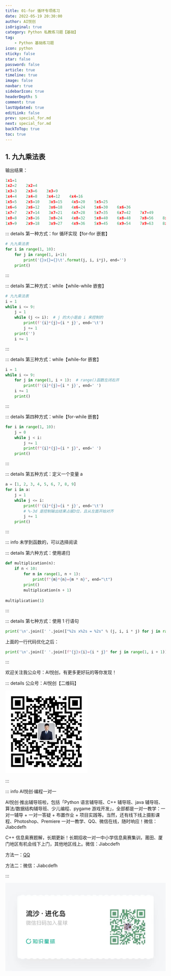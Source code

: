 ```yaml
---
title: 01-for 循环专项练习
date: 2022-05-19 20:30:00
author: AI悦创
isOriginal: true
category: Python 私教练习题【基础】
tag:
    - Python 基础练习题
icon: python
sticky: false
star: false
password: false
article: true
timeline: true
image: false
navbar: true
sidebarIcon: true
headerDepth: 5
comment: true
lastUpdated: true
editLink: false
prev: special_for.md
next: special_for.md
backToTop: true
toc: true
---
```




## 1. 九九乘法表

输出结果：

```python
1x1=1    
1x2=2    2x2=4    
1x3=3    2x3=6    3x3=9    
1x4=4    2x4=8    3x4=12    4x4=16    
1x5=5    2x5=10    3x5=15    4x5=20    5x5=25    
1x6=6    2x6=12    3x6=18    4x6=24    5x6=30    6x6=36    
1x7=7    2x7=14    3x7=21    4x7=28    5x7=35    6x7=42    7x7=49    
1x8=8    2x8=16    3x8=24    4x8=32    5x8=40    6x8=48    7x8=56    8x8=64    
1x9=9    2x9=18    3x9=27    4x9=36    5x9=45    6x9=54    7x9=63    8x9=72    9x9=81
```

::: details 第一种方式：for 循环实现【for-for 嵌套】

```python
# 九九乘法表
for i in range(1, 10):
    for j in range(1, i+1):
        print('{}x{}={}\t'.format(j, i, i*j), end='')
    print()
```

:::

::: details 第二种方式：while【while-while 嵌套】

```python
# 九九乘法表
i = 1
while i <= 9:
    j = 1
    while (j <= i):  # j 的大小是由 i 来控制的
        print(f'{i}*{j}={i * j}', end='\t')
        j += 1
    print('')
    i += 1
```

:::

::: details 第三种方式：while【while-for 嵌套】

```python
i = 1
while i <= 9:
    for j in range(1, i + 1):  # range()函数左闭右开
        print(f'{i}*{j}={i * j}', end=' ')
    i += 1
    print()
```

:::

::: details 第四种方式：while【for-while 嵌套】

```python
for i in range(1, 10):
    j = 0
    while j < i:
        j += 1
        print(f"{i}*{j}={i * j}", end=' ')
    print()
```

:::

::: details 第五种方式：定义一个变量 a

```python
a = [1, 2, 3, 4, 5, 6, 7, 8, 9]
for i in a:
    j = 1
    while j <= i:
        print(f'{i}*{j}={i * j}', end='\t')
        # %-3d 是控制输出结果占据3位，且从左面开始对齐
        j += 1
    print()
```

:::

::: info 未学到函数的，可以选择阅读

::: details 第六种方式：使用递归

```python
def multiplication(n):
    if n < 10:
        for m in range(1, n + 1):
            print(f"{m}*{n}={m * n}", end="\t")
        print()
        multiplication(n + 1)

multiplication(1)
```

:::

::: details 第七种方式：使用 1 行语句

```python
print('\n'.join([' '.join(["%2s x%2s = %2s" % (j, i, i * j) for j in range(1, i + 1)]) for i in range(1, 10)]))
```

上面的一行代码优化之后：

```python
print('\n'.join([' '.join([f"{j}x{i}={i * j}" for j in range(1, i + 1)]) for i in range(1, 10)]))
```

:::

欢迎关注我公众号：AI悦创，有更多更好玩的等你发现！

::: details 公众号：AI悦创【二维码】

![](/gzh.jpg)

:::

::: info AI悦创·编程一对一

AI悦创·推出辅导班啦，包括「Python 语言辅导班、C++ 辅导班、java 辅导班、算法/数据结构辅导班、少儿编程、pygame 游戏开发」，全部都是一对一教学：一对一辅导 + 一对一答疑 + 布置作业 + 项目实践等。当然，还有线下线上摄影课程、Photoshop、Premiere 一对一教学、QQ、微信在线，随时响应！微信：Jiabcdefh

C++ 信息奥赛题解，长期更新！长期招收一对一中小学信息奥赛集训，莆田、厦门地区有机会线下上门，其他地区线上。微信：Jiabcdefh

方法一：[QQ](http://wpa.qq.com/msgrd?v=3&uin=1432803776&site=qq&menu=yes)

方法二：微信：Jiabcdefh

:::

![](/zsxq.jpg)













